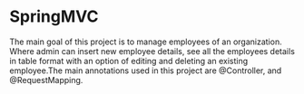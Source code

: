 # SpringMVC
The main goal of this project is to manage employees of an organization. Where admin can insert new employee details, see all the employees details in table format with an option of editing and deleting an existing employee.The main annotations used in this project are @Controller, and @RequestMapping.
